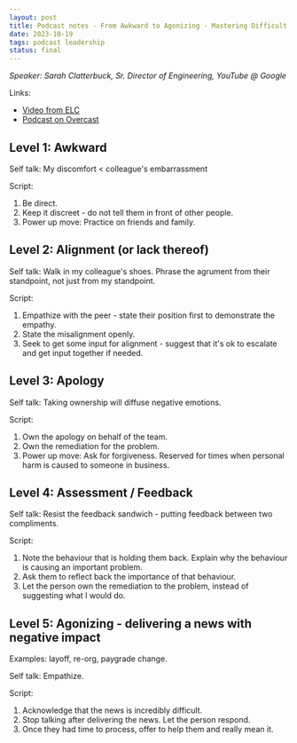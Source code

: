 ```yaml
---
layout: post
title: Podcast notes - From Awkward to Agonizing - Mastering Difficult Conversations
date: 2023-10-19
tags: podcast leadership
status: final
---
```


*Speaker: Sarah Clatterbuck, Sr. Director of Engineering, YouTube @ Google*

Links:
- [Video from ELC](https://sfelc.com/videos/from-awkward-to-agonizing-mastering-difficult-conversations)
- [Podcast on Overcast](https://overcast.fm/+VI9Z-FTB4)


## Level 1: Awkward

Self talk: My discomfort < colleague's embarrassment

Script: 
1. Be direct.
2. Keep it discreet - do not tell them in front of other people.
3. Power up move: Practice on friends and family.

## Level 2: Alignment (or lack thereof)

Self talk: Walk in my colleague's shoes. Phrase the agrument from their standpoint, not just from my standpoint.

Script:
1. Empathize with the peer - state their position first to demonstrate the empathy.
2. State the misalignment openly.
3. Seek to get some input for alignment - suggest that it's ok to escalate and get input together if needed.

## Level 3: Apology

Self talk: Taking ownership will diffuse negative emotions.

Script:
1. Own the apology on behalf of the team.
2. Own the remediation for the problem.
3. Power up move: Ask for forgiveness. Reserved for times when personal harm is caused to someone in business.

## Level 4: Assessment / Feedback

Self talk: Resist the feedback sandwich - putting feedback between two compliments.

Script:
1. Note the behaviour that is holding them back. Explain why the behaviour is causing an important problem.
2. Ask them to reflect back the importance of that behaviour.
3. Let the person own the remediation to the problem, instead of suggesting what I would do.

## Level 5: Agonizing - delivering a news with negative impact

Examples: layoff, re-org, paygrade change.

Self talk: Empathize.

Script:
1. Acknowledge that the news is incredibly difficult.
2. Stop talking after delivering the news. Let the person respond.
3. Once they had time to process, offer to help them and really mean it.